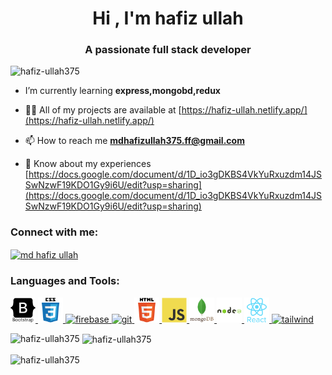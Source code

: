 <h1 align="center">Hi , I'm hafiz ullah</h1>
<h3 align="center">A passionate full stack developer</h3>

<p align="left"> <img src="https://komarev.com/ghpvc/?username=hafiz-ullah375&label=Profile%20views&color=0e75b6&style=flat" alt="hafiz-ullah375" /> </p>

- I’m currently learning **express,mongobd,redux**

- 👨‍💻 All of my projects are available at [https://hafiz-ullah.netlify.app/](https://hafiz-ullah.netlify.app/)

- 📫 How to reach me **mdhafizullah375.ff@gmail.com**

- 📄 Know about my experiences [https://docs.google.com/document/d/1D_io3gDKBS4VkYuRxuzdm14JSSwNzwF19KDO1Gy9i6U/edit?usp=sharing](https://docs.google.com/document/d/1D_io3gDKBS4VkYuRxuzdm14JSSwNzwF19KDO1Gy9i6U/edit?usp=sharing)

<h3 align="left">Connect with me:</h3>
<p align="left">
<a href="https://linkedin.com/in/md hafiz ullah" target="blank"><img align="center" src="https://raw.githubusercontent.com/rahuldkjain/github-profile-readme-generator/master/src/images/icons/Social/linked-in-alt.svg" alt="md hafiz ullah" height="30" width="40" /></a>
</p>

<h3 align="left">Languages and Tools:</h3>
<p align="left"> <a href="https://getbootstrap.com" target="_blank" rel="noreferrer"> <img src="https://raw.githubusercontent.com/devicons/devicon/master/icons/bootstrap/bootstrap-plain-wordmark.svg" alt="bootstrap" width="40" height="40"/> </a> <a href="https://www.w3schools.com/css/" target="_blank" rel="noreferrer"> <img src="https://raw.githubusercontent.com/devicons/devicon/master/icons/css3/css3-original-wordmark.svg" alt="css3" width="40" height="40"/> </a> <a href="https://firebase.google.com/" target="_blank" rel="noreferrer"> <img src="https://www.vectorlogo.zone/logos/firebase/firebase-icon.svg" alt="firebase" width="40" height="40"/> </a> <a href="https://git-scm.com/" target="_blank" rel="noreferrer"> <img src="https://www.vectorlogo.zone/logos/git-scm/git-scm-icon.svg" alt="git" width="40" height="40"/> </a> <a href="https://www.w3.org/html/" target="_blank" rel="noreferrer"> <img src="https://raw.githubusercontent.com/devicons/devicon/master/icons/html5/html5-original-wordmark.svg" alt="html5" width="40" height="40"/> </a> <a href="https://developer.mozilla.org/en-US/docs/Web/JavaScript" target="_blank" rel="noreferrer"> <img src="https://raw.githubusercontent.com/devicons/devicon/master/icons/javascript/javascript-original.svg" alt="javascript" width="40" height="40"/> </a> <a href="https://www.mongodb.com/" target="_blank" rel="noreferrer"> <img src="https://raw.githubusercontent.com/devicons/devicon/master/icons/mongodb/mongodb-original-wordmark.svg" alt="mongodb" width="40" height="40"/> </a> <a href="https://nodejs.org" target="_blank" rel="noreferrer"> <img src="https://raw.githubusercontent.com/devicons/devicon/master/icons/nodejs/nodejs-original-wordmark.svg" alt="nodejs" width="40" height="40"/> </a> <a href="https://reactjs.org/" target="_blank" rel="noreferrer"> <img src="https://raw.githubusercontent.com/devicons/devicon/master/icons/react/react-original-wordmark.svg" alt="react" width="40" height="40"/> </a> <a href="https://tailwindcss.com/" target="_blank" rel="noreferrer"> <img src="https://www.vectorlogo.zone/logos/tailwindcss/tailwindcss-icon.svg" alt="tailwind" width="40" height="40"/> </a> </p>

<p><img align="left" src="https://github-readme-stats.vercel.app/api/top-langs?username=hafiz-ullah375&show_icons=true&locale=en&layout=compact" alt="hafiz-ullah375" /></p>

<p>&nbsp;<img align="center" src="https://github-readme-stats.vercel.app/api?username=hafiz-ullah375&show_icons=true&locale=en" alt="hafiz-ullah375" /></p>

<p><img align="center" src="https://github-readme-streak-stats.herokuapp.com/?user=hafiz-ullah375&" alt="hafiz-ullah375" /></p>
